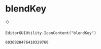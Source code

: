 # blendKey
![](/img/blendKey.png)

``` CSharp
EditorGUIUtility.IconContent("blendKey")
```
```
6036928476410329760
```
